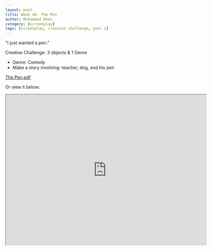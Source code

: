 ```yaml
---
layout: post
title: Week 46- The Pen
author: Mohammad Khan
category: [screenplay]
tags: [screenplay, creative challenge, year 1]
---
```

"I just wanted a pen."


Creative Challenge: 3 objects & 1 Genre
- Genre: Comedy
- Make a story involving: teacher, dog, and his pen

<p><a href="https://drive.google.com/file/d/15WAqeEKesvd9q7vpRdULIm9TVUOMDmUv/view?usp=sharing">
The Pen.pdf</a></p>


Or view it below: 
<iframe src="https://drive.google.com/file/d/15WAqeEKesvd9q7vpRdULIm9TVUOMDmUv/preview" width="640" height="480" allow="autoplay"></iframe>